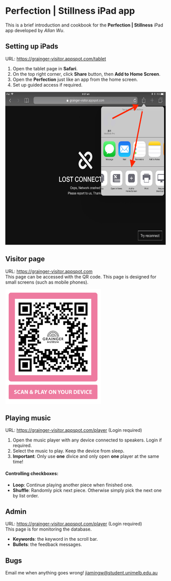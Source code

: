 # Perfection | Stillness iPad app
This is a brief introduction and cookbook for the **Perfection | Stillness** iPad app developed by _Allan Wu_.

## Setting up iPads 
URL: <https://grainger-visitor.appspot.com/tablet>
1. Open the tablet page in **Safari**.
1. On the top right corner, click **Share** button, then **Add to Home Screen**.
1. Open the **Perfection** just like an app from the home screen.
1. Set up guided access if required.

<img alt="Add to Home Screen" src="add-to-home.jpeg" width="640" height="480" />
 
## Visitor page
URL: <https://grainger-visitor.appspot.com>\
This page can be accessed with the QR code.
This page is designed for small screens (such as mobile phones).

<img alt="QR code" src="qrcode.png" width="300" height="360" />

## Playing music
URL: <https://grainger-visitor.appspot.com/player> (Login required)
1. Open the music player with any device connected to speakers. Login if required.
1. Select the music to play. Keep the device from sleep.
1. **Important**: Only use **one** divice and only open **one** player at the same time!

#### Controlling checkboxes:
* **Loop**: Continue playing another piece when finished one.  
* **Shuffle**: Randomly pick next piece. Otherwise simply pick the next one by list order.

## Admin
URL: <https://grainger-visitor.appspot.com/player> (Login required)\
This page is for monitoring the database.
* **Keywords**: the keyword in the scroll bar.
* **Bullets**: the feedback messages.

## Bugs
Email me when anything goes wrong! <jiamingw@student.unimelb.edu.au>
